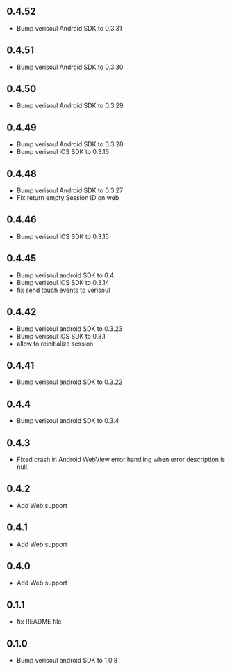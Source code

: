 ## 0.4.52
* Bump verisoul Android SDK to 0.3.31
## 0.4.51
* Bump verisoul Android SDK to 0.3.30
## 0.4.50
* Bump verisoul Android SDK to 0.3.29
## 0.4.49
* Bump verisoul Android SDK to 0.3.28
* Bump verisoul iOS SDK to 0.3.16
## 0.4.48
* Bump verisoul Android SDK to 0.3.27
* Fix return empty Session ID on web
## 0.4.46
* Bump verisoul iOS SDK to 0.3.15
## 0.4.45
* Bump verisoul android SDK to 0.4.
* Bump verisoul iOS SDK to 0.3.14
* fix send touch events to verisoul
## 0.4.42
* Bump verisoul android SDK to 0.3.23
* Bump verisoul iOS SDK to 0.3.1
* allow to reinitialize session
## 0.4.41
* Bump verisoul android SDK to 0.3.22
## 0.4.4
* Bump verisoul android SDK to 0.3.4
## 0.4.3
* Fixed crash in Android WebView error handling when error description is null.
## 0.4.2
* Add Web support
## 0.4.1
* Add Web support
## 0.4.0
* Add Web support
## 0.1.1
* fix README file

## 0.1.0
* Bump verisoul android SDK to 1.0.8
